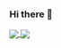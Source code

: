 ### Hi there 👋

<a href="https://github.com/qez008/qez008">
  <img align="center" src="https://github-readme-stats.vercel.app/api?username=qez008&show_icons=ture&hide=stars,contribs&count_private=true&line_height=40" />
</a>
<a href="https://github.com/qez008/qez008">
  <img align="center" src="https://github-readme-stats.vercel.app/api/top-langs/?username=qez008&,html,tex&langs_count=3" />
</a>

<!--
**qez008/qez008** is a ✨ _special_ ✨ repository because its `README.md` (this file) appears on your GitHub profile.

Here are some ideas to get you started:

- 🔭 I’m currently working on ...
- 🌱 I’m currently learning ...
- 👯 I’m looking to collaborate on ...
- 🤔 I’m looking for help with ...
- 💬 Ask me about ...
- 📫 How to reach me: ...
- 😄 Pronouns: ...
- ⚡ Fun fact: ...
-->
